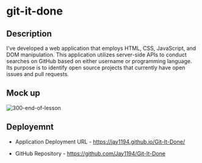 # git-it-done

## Description
I've developed a web application that employs HTML, CSS, JavaScript, and DOM manipulation. This application utilizes server-side APIs to conduct searches on GitHub based on either username or programming language. Its purpose is to identify open source projects that currently have open issues and pull requests.

## Mock up
![300-end-of-lesson](https://github.com/Jay1194/git-it-done/assets/105843570/e39172e7-14b1-44f5-88f9-e2af8442ef79)

## Deployemnt

* Application Deployment URL - https://jay1194.github.io/Git-It-Done/

*  GitHub Repository -  https://github.com/Jay1194/Git-It-Done
